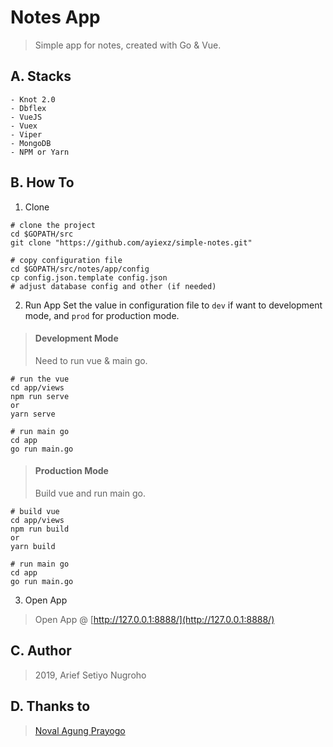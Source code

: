 # Notes App

> Simple app for notes, created with Go & Vue.

## A. Stacks
```
- Knot 2.0
- Dbflex
- VueJS
- Vuex
- Viper
- MongoDB
- NPM or Yarn
```

## B. How To
1. Clone
```
# clone the project
cd $GOPATH/src
git clone "https://github.com/ayiexz/simple-notes.git"

# copy configuration file
cd $GOPATH/src/notes/app/config
cp config.json.template config.json
# adjust database config and other (if needed)
```

2. Run App
Set the value in configuration file to `dev` if want to development mode, and `prod` for production mode.

>#### Development Mode
> Need to run vue & main go.
```
# run the vue
cd app/views
npm run serve
or
yarn serve

# run main go
cd app
go run main.go
```

>#### Production Mode
> Build vue and run main go.
```
# build vue
cd app/views
npm run build
or
yarn build

# run main go
cd app
go run main.go
```

3. Open App
> Open App @ [http://127.0.0.1:8888/](http://127.0.0.1:8888/)

## C. Author
> 2019, Arief Setiyo Nugroho

## D. Thanks to
> [Noval Agung Prayogo](https://github.com/novalagung)